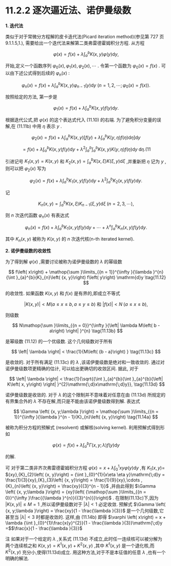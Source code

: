 # 11.2.2 逐次逼近法、诺伊曼级数

**1. 迭代法**

类似于对于常微分方程解的皮卡迭代法(Picard iteration method)(参见第 727 页 9.1.1.5,1.), 需要给出一个迭代法来解第二类弗雷德霍姆积分方程. 从方程

$$
\varphi \left( x\right)  = f\left( x\right)  + \lambda {\int }_{a}^{b}K\left( {x, y}\right) \varphi \left( y\right) \mathrm{d}y, \tag{11.10}
$$

开始,定义一个函数序列 ${\varphi }_{0}\left( x\right) ,{\varphi }_{1}\left( x\right) ,{\varphi }_{2}\left( x\right) ,\cdots$ . 令第一个函数为 ${\varphi }_{0}\left( x\right)  = f\left( x\right)$ . 可以由下述公式得到后续的 ${\varphi }_{n}\left( x\right)$ :

$$
{\varphi }_{n}\left( x\right)  = f\left( x\right)  + \lambda {\int }_{a}^{b}K\left( {x, y}\right) {\varphi }_{n - 1}\left( y\right) \mathrm{d}y\;\left( {n = 1,2,\cdots ;{\varphi }_{0}\left( x\right)  = f\left( x\right) }\right) . \tag{11.11a}
$$

按照给定的方法, 第一步是

$$
{\varphi }_{1}\left( x\right)  = f\left( x\right)  + \lambda {\int }_{a}^{b}K\left( {x, y}\right) f\left( y\right) \mathrm{d}y. \tag{11.11b}
$$

根据迭代公式,把 $\varphi \left( x\right)$ 的这个表达式代入 (11.10) 的右端. 为了避免积分变量的误解,在 (11.11b) 中用 $\eta$ 表示 $y$ .

$$
{\varphi }_{2}\left( x\right)  = f\left( x\right)  + \lambda {\int }_{a}^{b}K\left( {x, y}\right) \left\lbrack  {f\left( y\right)  + \lambda {\int }_{a}^{b}K\left( {y,\eta }\right) f\left( \eta \right) \mathrm{d}\eta }\right\rbrack  \mathrm{d}y \tag{11.11c}
$$

$$
= f\left( x\right)  + \lambda {\int }_{a}^{b}K\left( {x, y}\right) f\left( y\right) \mathrm{d}y + {\lambda }^{2}{\int }_{a}^{b}{\int }_{a}^{b}K\left( {x, y}\right) K\left( {y,\eta }\right) f\left( \eta \right) \mathrm{d}y\mathrm{\;d}\eta .({11}
$$

引进记号 ${K}_{1}\left( {x, y}\right)  = K\left( {x, y}\right)$ 和 ${K}_{2}\left( {x, y}\right)  = {\int }_{a}^{b}K\left( {x,\xi }\right) K\left( {\xi , y}\right) \mathrm{d}\xi$ ,并重新把 $\eta$ 记为 $y$ ,则可以把 ${\varphi }_{2}\left( x\right)$ 写为

$$
{\varphi }_{2}\left( x\right)  = f\left( x\right)  + \lambda {\int }_{a}^{b}{K}_{1}\left( {x, y}\right) f\left( y\right) \mathrm{d}y + {\lambda }^{2}{\int }_{a}^{b}{K}_{2}\left( {x, y}\right) f\left( y\right) \mathrm{d}y. \tag{11.11e}
$$

记

$$
{K}_{n}\left( {x, y}\right)  = {\int }_{a}^{b}K\left( {x,\xi }\right) {K}_{n - 1}\left( {\xi , y}\right) \mathrm{d}\xi \;\left( {n = 2,3,\cdots }\right) , \tag{11.11f}
$$

则 $n$ 次迭代函数 ${\varphi }_{n}\left( x\right)$ 有表达式

$$
{\varphi }_{n}\left( x\right)  = f\left( x\right)  + \lambda {\int }_{a}^{b}{K}_{1}\left( {x, y}\right) f\left( y\right) \mathrm{d}y + \cdots  + {\lambda }^{n}{\int }_{a}^{b}{K}_{n}\left( {x, y}\right) f\left( y\right) \mathrm{d}y. \tag{11.11g}
$$

其中 ${K}_{n}\left( {x, y}\right)$ 被称为 $K\left( {x, y}\right)$ 的 $n$ 次迭代核(n-th iterated kernel).

**2. 诺伊曼级数的收敛性**

为了得到解 $\varphi \left( x\right)$ ,需要讨论被称为诺伊曼级数的 $\lambda$ 的幂级数

$$
f\left( x\right)  + \mathop{\sum }\limits_{{n = 1}}^{\infty }{\lambda }^{n}{\int }_{a}^{b}{K}_{n}\left( {x, y}\right) f\left( y\right) \mathrm{d}y \tag{11.12}
$$

的收敛性. 如果函数 $K\left( {x, y}\right)$ 和 $f\left( x\right)$ 是有界的,即成立不等式

$$
\left| {K\left( {x, y}\right) }\right|  < M\left( {a \leq  x \leq  b, a \leq  y \leq  b}\right) \text{ 和 }\left| {f\left( x\right) }\right|  < N\;\left( {a \leq  x \leq  b}\right) , \tag{11.13a}
$$

则级数

$$
N\mathop{\sum }\limits_{{n = 0}}^{\infty }{\left| \lambda M\left( b - a\right) \right| }^{n} \tag{11.13b}
$$

是幂级数 (11.12) 的一个优级数. 这个几何级数对于所有

$$
\left| \lambda \right|  < \frac{1}{M\left( {b - a}\right) } \tag{11.13c}
$$

是收敛的. 对于所有满足 (11.13c) 的 $\lambda$ ,该诺伊曼级数是绝对和一致收敛的. 通过对诺伊曼级数项更精确的估计, 可以给出更确切的收敛区间. 据此, 对于

$$
\left| \lambda \right|  < \frac{1}{\sqrt{{\int }_{a}^{b}{\int }_{a}^{b}{\left| K\left( x, y\right) \right| }^{2}\mathrm{\;d}x\mathrm{\;d}y}}, \tag{11.13d}
$$

诺伊曼级数是收敛的. 对于 $\lambda$ 的这个限制并不意味着对任意在由 (11.13d) 所规定的有界集合外的 $\lambda$ 不存在解,而只是不能由该诺伊曼级数得到解. 表达式

$$
\Gamma \left( {x, y;\lambda }\right)  = \mathop{\sum }\limits_{{n = 1}}^{\infty }{\lambda }^{n - 1}{K}_{n}\left( {x, y}\right)  \tag{11.14a}
$$

被称为积分方程的预解式 (resolvent) 或解核(solving kernel). 利用预解式得到形如

$$
\varphi \left( x\right)  = f\left( x\right)  + \lambda {\int }_{a}^{b}\Gamma \left( {x, y;\lambda }\right) f\left( y\right) \mathrm{d}y \tag{11.14b}
$$

的解.

可 对于第二类非齐次弗雷德霍姆积分方程 $\varphi \left( x\right)  = x + \lambda {\int }_{0}^{1}{xy\varphi }\left( y\right) \mathrm{d}y$ ,有 ${K}_{1}\left( {x, y}\right)  =$ ${xy},{K}_{2}\left( {x, y}\right)  = {\int }_{0}^{1}{x\eta \eta y}\mathrm{\;d}y = \frac{1}{3}{xy},{K}_{3}\left( {x, y}\right)  = \frac{1}{9}{xy},\cdots ,{K}_{n}\left( {x, y}\right)  = \frac{xy}{{3}^{n - 1}}$ ,并由此得到 $\Gamma \left( {x, y;\lambda }\right)  = {xy}\left( {\mathop{\sum }\limits_{{n = 0}}^{\infty }\frac{{\lambda }^{n}}{{3}^{n}}}\right)$ . 在限制(11.13c)下,因为 $\left| {K\left( {x, y}\right) }\right|  \leq  M = 1$ ,所以诺伊曼级数对于 $\left| \lambda \right|  < 1$ 必定收敛. 预解式 $\Gamma \left( {x, y;\lambda }\right)  = \frac{xy}{1 - \frac{\lambda }{3}}$ 是一个几何级数,它甚至当 $\left| \lambda \right|  < 3$ 时都是收敛的. 这样,由 (11.14b) 即得 $\varphi \left( x\right)  = x + \lambda {\int }_{0}^{1}\frac{x{y}^{2}}{1 - \frac{\lambda }{3}}\mathrm{\;d}y =$$\frac{x}{1 - \frac{\lambda }{3}}$

注 如果对于一个给定的 $\lambda$ ,关系式 (11.13d) 不成立,此时任一连续核可以被分解为两个连续核之和 $K\left( {x, y}\right)  = {K}^{1}\left( {x, y}\right)  + {K}^{2}\left( {x, y}\right)$ ,其中 ${K}^{1}\left( {x, y}\right)$ 是一个退化核,而 ${K}^{2}\left( {x, y}\right)$ 充分小,使得(11.13d)成立. 用这种方法,对于不是本征值的任意 $\lambda$ ,也有一个明确的解法.
